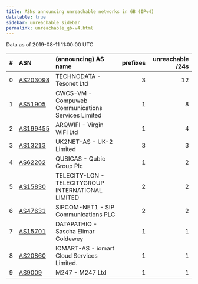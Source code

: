```yaml
---
title: ASNs announcing unreachable networks in GB (IPv4)
datatable: true
sidebar: unreachable_sidebar
permalink: unreachable_gb-v4.html
---
```


Data as of 2019-08-11 11:00:00 UTC


<div class="datatable-begin"></div>

|   # | ASN                                      | (announcing) AS name                               |   prefixes |   unreachable /24s |
|----:|:-----------------------------------------|:---------------------------------------------------|-----------:|-------------------:|
|   0 | [AS203098](unreachable_AS203098-v4.html) | TECHNODATA - Tesonet Ltd                           |          3 |                 12 |
|   1 | [AS51905](unreachable_AS51905-v4.html)   | CWCS-VM - Compuweb Communications Services Limited |          1 |                  8 |
|   2 | [AS199455](unreachable_AS199455-v4.html) | ARQWIFI - Virgin WiFi Ltd                          |          1 |                  4 |
|   3 | [AS13213](unreachable_AS13213-v4.html)   | UK2NET-AS - UK-2 Limited                           |          3 |                  3 |
|   4 | [AS62262](unreachable_AS62262-v4.html)   | QUBICAS - Qubic Group Plc                          |          1 |                  2 |
|   5 | [AS15830](unreachable_AS15830-v4.html)   | TELECITY-LON - TELECITYGROUP INTERNATIONAL LIMITED |          2 |                  2 |
|   6 | [AS47631](unreachable_AS47631-v4.html)   | SIPCOM-NET1 - SIP Communications PLC               |          2 |                  2 |
|   7 | [AS15701](unreachable_AS15701-v4.html)   | DATAPATHIO - Sascha Elimar Coldewey                |          1 |                  1 |
|   8 | [AS20860](unreachable_AS20860-v4.html)   | IOMART-AS - iomart Cloud Services Limited.         |          1 |                  1 |
|   9 | [AS9009](unreachable_AS9009-v4.html)     | M247 - M247 Ltd                                    |          1 |                  1 |

<div class="datatable-end"></div>